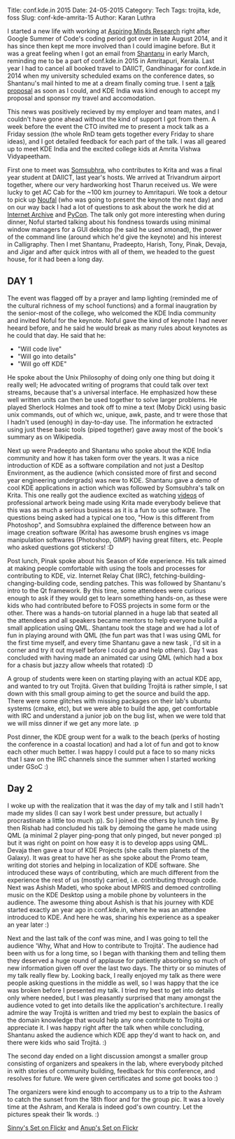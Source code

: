 Title: conf.kde.in 2015
Date: 24-05-2015
Category: Tech
Tags: trojita, kde, foss
Slug: conf-kde-amrita-15
Author: Karan Luthra 

I started a new life with working at [Aspiring Minds Research](http://research.aspiringminds.com) right after Google Summer of Code's coding period got over in late August 2014, and it has since then kept me more involved than I could imagine before. But it was a great feeling when I got an email from [Shantanu](http://blog.shantanu.io) in early March, reminding me to be a part of conf.kde.in 2015 in Amritapuri, Kerala. Last year I had to cancel all booked travel to DAIICT, Gandhinagar for conf.kde.in 2014 when my university scheduled exams on the conference dates, so Shantanu's mail hinted to me at a dream finally coming true. I sent a [talk proposal](https://conf.kde.org/en/india2015/public/events/216 "Link to proposal") as soon as I could, and KDE India was kind enough to accept my proposal and sponsor my travel and accomodation.

This news was positively recieved by my employer and team mates, and I couldn't have gone ahead without the kind of support I got from them. A week before the event the CTO invited me to present a mock talk as a Friday session (the whole RnD team gets together every Friday to share ideas), and I got detailed feedback for each part of the talk. I was all geared up to meet KDE India and the excited college kids at Amrita Vishwa Vidyapeetham. 

First one to meet was [Somsubhra](http://www.somsubhra.com/), who contributes to Krita and was a final year student at DAIICT, last year's hosts. We arrived at Trivandrum airport together, where our very hardworking host Tharun received us. We were lucky to get AC Cab for the ~100 km journey to Amritapuri. We took a detour to pick up [Noufal](http://nibrahim.net.in/) (who was going to present the keynote the next day) and on our way back I had a lot of questions to ask about the work he did at [Internet Archive](https://archive.org/index.php) and [PyCon](https://twitter.com/pyconindia). The talk only got more interesting when during dinner, Noful started talking about his fondness towards using minimal window managers for a GUI dekstop (he said he used xmonad), the power of the command line (around which he'd give the keynote) and his interest in Calligraphy. Then I met Shantanu, Pradeepto, Harish, Tony, Pinak, Devaja, and Jigar and after quick intros with all of them, we headed to the guest house, for it had been a long day.

## DAY 1 ##

The event was flagged off by a prayer and lamp lighting (reminded me of the cultural richness of my school functions) and a formal inaugration by the senior-most of the college, who welcomed the KDE India community and invited Noful for the keynote. Noful gave the kind of keynote I had never heeard before, and he said he would break as many rules about keynotes as he could that day. He said that he:

* "Will code live"
* "Will go into details"
* "Will go off KDE"

He spoke about the Unix Philosophy of doing only one thing but doing it really well; He advocated writing of programs that could talk over text streams, because that's a universal interface. He emphasized how these well written units can then be used together to solve larger problems. He played Sherlock Holmes and took off to mine a text (Moby Dick) using basic unix commands, out of which wc, unique, awk, paste, and tr were those that I hadn't used (enough) in day-to-day use. The information he extracted using just these basic tools (piped together) gave away most of the book's summary as on Wikipedia.

Next up were Pradeepto and Shantanu who spoke about the KDE India community and how it has taken form over the years. It was a nice introduction of KDE as a software compilation and not just a Desltop Environment, as the audience (which consisted more of first and second year engineering undergrads) was new to KDE. Shantanu gave a demo of cool KDE applications in action which was followed by Somsubhra's talk on Krita. This one really got the audience excited as watching [videos](https://www.youtube.com/watch?v=93lMLEuxSLk "Youtube Link") of professional artwork being made using Krita made everybody believe that this was as much a serious business as it is a fun to use software. The questions being asked had a typical one too, "How is this different from Photoshop", and Somsubhra explained the difference between how an image creation software (Krita) has awesome brush engines vs image manipulation softwares (Photoshop, GIMP) having great filters, etc. People who asked questions got stickers! :D

Post lunch, Pinak spoke about his Season of Kde experience. His talk aimed at making people comfortable with using the tools and processes for contributing to KDE, viz. Internet Relay Chat (IRC), fetching-building-changing-building code, sending patches. This was followed by Shantanu's intro to the Qt framework. By this time, some attendees were curious enough to ask if they would get to learn something hands-on, as these were kids who had contributed before to FOSS projects in some form or the other. There was a hands-on tutorial planned in a huge lab that seated all the attendees and all speakers became mentors to help everyone build a small application using QML. Shantanu took the stage and we had a lot of fun in playing around with QML (the fun part was that I was using QML for the first time myself, and every time Shantanu gave a new task , I'd sit in a corner and try it out myself before I could go and help others). Day 1 was concluded with having made an animated car using QML (which had a box for a chasis but jazzy allow wheels that rotated) :D

A group of students were keen on starting playing with an actual KDE app, and wanted to try out Trojitá. Given that building Trojitá is rather simple, I sat down with this small group aiming to get the source and build the app. There were some glitches with missing packages on their lab's ubuntu systems (cmake, etc), but we were able to build the app, get comfortable with IRC and understand a junior job on the bug list, when we were told that we will miss dinner if we get any more late. :p

Post dinner, the KDE group went for a walk to the beach (perks of hosting the conference in a coastal location) and had a lot of fun and got to know each other much better. I was happy I could put a face to so many nicks that I saw on the IRC channels since the summer when I started working under GSoC :)

## Day 2 ##

I woke up with the realization that it was the day of my talk and I still hadn't made my slides (I can say I work best under pressure, but actually I procrastinate a little too much :p). So I joined the others by lunch time. By then Rishab had concluded his talk by demoing the game he made using QML (a minimal 2 player ping-pong that only pinged, but never ponged :p) but it was right on point on how easy it is to develop apps using QML. Devaja then gave a tour of KDE Projects (she calls them planets of the Galaxy). It was great to have her as she spoke about the Promo team, writing dot stories and helping in localization of KDE software. She introduced these ways of contributing, which are much different from the experience the rest of us (mostly) carried, i.e. contributing through code. Next was Ashish Madeti, who spoke about MPRIS and demoed controlling music on the KDE Desktop using a mobile phone by volunteers in the audience. The awesome thing about Ashish is that his journey with KDE started exactly an year ago in conf.kde.in, where he was an attendee introduced to KDE. And here he was, sharing his experience as a speaker an year later :)

Next and the last talk of the conf was mine, and I was going to tell the audience 'Why, What and How to contribute to Trojitá'. The audience had been with us for a long time, so I began with thanking them and telling them they deserved a huge round of applause for patiently absorbing so much of new information given off over the last two days. The thirty or so minutes of my talk really flew by. Looking back, I really enjoyed my talk as there were people asking questions in the middle as well, so I was happy that the ice was broken before I presented my talk. I tried my best to get into details only where needed, but I was pleasantly surprised that many amongst the audience voted to get into details like the application's architecture. I really admire the way Trojitá is written and tried my best to explain the basics of the domain knowledge that would help any one contribute to Trojitá or appreciate it. I was happy right after the talk when while concluding, Shantanu asked the audience which KDE app they'd want to hack on, and there were kids who said Trojitá. :)

The second day ended on a light discussion amongst a smaller group consisting of organizers and speakers in the lab, where everybody pitched in with stories of community building, feedback for this conference, and resolves for future. We were given certificates and some got books too :)

The organizers were kind enough to accompany us to a trip to the Ashram to catch the sunset from the 18th floor and for the group pic. It was a lovely time at the Ashram, and Kerala is indeed god's own country. Let the pictures speak their 1k words. :)

[Sinny's Set on Flickr](https://www.flickr.com/photos/49657487@N07/sets/72157652087907982/) and [Anup's Set on Flickr](https://www.flickr.com/photos/anup07/sets/72157651565839337/)